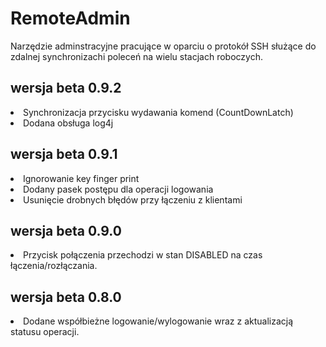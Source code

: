 # RemoteAdmin
Narzędzie adminstracyjne pracujące w oparciu o protokół SSH służące do zdalnej synchronizachi poleceń na wielu stacjach roboczych.
## wersja beta 0.9.2
<li>Synchronizacja przycisku wydawania komend (CountDownLatch)</li>
<li>Dodana obsługa log4j</li>

## wersja beta 0.9.1
<li>Ignorowanie key finger print</li>
<li>Dodany pasek postępu dla operacji logowania</li>
<li>Usunięcie drobnych błędów przy łączeniu z klientami</li>

## wersja beta 0.9.0
<li>Przycisk połączenia przechodzi w stan DISABLED na czas łączenia/rozłączania.</li>

## wersja beta 0.8.0
<li>Dodane współbieżne logowanie/wylogowanie wraz z aktualizacją statusu operacji.</li>
